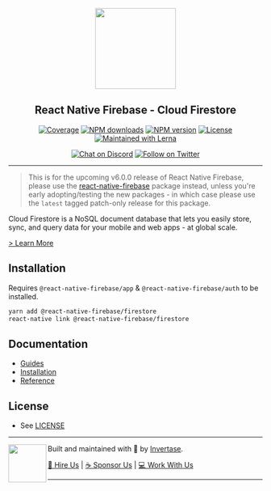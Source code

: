 <p align="center">
  <a href="https://invertase.io/oss/react-native-firebase">
    <img width="160px" src="https://i.imgur.com/JIyBtKW.png"><br/>
  </a>
  <h2 align="center">React Native Firebase - Cloud Firestore</h2>
</p>

<p align="center">
  <a href="https://api.rnfirebase.io/coverage/firestore/detail"><img src="https://api.rnfirebase.io/coverage/firestore/badge?style=flat-square" alt="Coverage"></a>
  <a href="https://www.npmjs.com/package/@react-native-firebase/firestore"><img src="https://img.shields.io/npm/dm/@react-native-firebase/firestore.svg?style=flat-square" alt="NPM downloads"></a>
  <a href="https://www.npmjs.com/package/@react-native-firebase/firestore"><img src="https://img.shields.io/npm/v/@react-native-firebase/firestore.svg?style=flat-square" alt="NPM version"></a>
  <a href="/LICENSE"><img src="https://img.shields.io/npm/l/react-native-firebase.svg?style=flat-square" alt="License"></a>
  <a href="https://lerna.js.org/"><img src="https://img.shields.io/badge/maintained%20with-lerna-cc00ff.svg?style=flat-square" alt="Maintained with Lerna"></a>
</p>

<p align="center">
  <a href="https://invertase.link/discord"><img src="https://img.shields.io/discord/295953187817521152.svg?style=flat-square&colorA=7289da&label=Chat%20on%20Discord" alt="Chat on Discord"></a>
  <a href="https://twitter.com/rnfirebase"><img src="https://img.shields.io/twitter/follow/rnfirebase.svg?style=flat-square&colorA=1da1f2&colorB=&label=Follow%20on%20Twitter" alt="Follow on Twitter"></a>
</p>

---

> This is for the upcoming v6.0.0 release of React Native Firebase, please use the [react-native-firebase](https://www.npmjs.com/package/react-native-firebase) package instead, unless you're early adopting/testing the new packages - in which case please use the `latest` tagged patch-only release for this package.

Cloud Firestore is a NoSQL document database that lets you easily store, sync, and query data for your mobile and web apps - at global scale.

[> Learn More](https://firebase.google.com/products/firestore/)

## Installation

Requires `@react-native-firebase/app` & `@react-native-firebase/auth` to be installed.

```bash
yarn add @react-native-firebase/firestore
react-native link @react-native-firebase/firestore
```

## Documentation

- [Guides](https://invertase.io/oss/react-native-firebase/guides?tags=firestore)
- [Installation](https://invertase.io/oss/react-native-firebase/v6/firestore)
- [Reference](https://invertase.io/oss/react-native-firebase/v6/firestore/reference)

## License

- See [LICENSE](/LICENSE)

---

<p>
  <img align="left" width="75px" src="https://static.invertase.io/assets/invertase-logo-small.png"> 
  <p align="left">  
    Built and maintained with 💛 by <a href="https://invertase.io">Invertase</a>.
  </p>
  <p align="left">  
    <a href="https://invertase.io/hire-us">💼 Hire Us</a> | 
    <a href="https://opencollective.com/react-native-firebase">☕️ Sponsor Us</a> | 
    <a href="https://opencollective.com/jobs">‍💻 Work With Us</a>
  </p>
</p>

---
